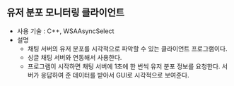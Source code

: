 ## 유저 분포 모니터링 클라이언트

- 사용 기술 : C++, WSAAsyncSelect
- 설명
  - 채팅 서버의 유저 분포를 시각적으로 파악할 수 있는 클라이언트 프로그램이다.
  - 싱글 채팅 서버와 연동해서 사용한다.
  - 프로그램이 시작하면 채팅 서버에 1초에 한 번씩 유저 분포 정보를 요청한다.
    서버가 응답하여 준 데이터를 받아서 GUI로 시각적으로 보여준다.
